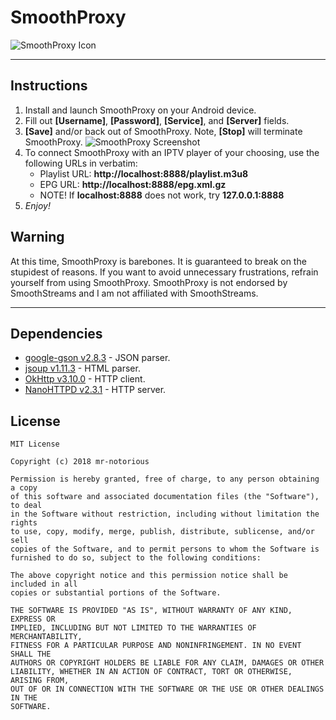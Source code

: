 # SmoothProxy

![SmoothProxy Icon](http://i.imgur.com/cWxIruq.png "Icon courtesy of Obs")

---

## Instructions
1. Install and launch SmoothProxy on your Android device.
2. Fill out **[Username]**, **[Password]**, **[Service]**, and **[Server]** fields.
3. **[Save]** and/or back out of SmoothProxy. Note, **[Stop]** will terminate SmoothProxy.
![SmoothProxy Screenshot](https://i.imgur.com/9CwzSnh.png)
4. To connect SmoothProxy with an IPTV player of your choosing, use the following URLs in verbatim:
    * Playlist URL: **http://localhost:8888/playlist.m3u8**
    * EPG URL: **http://localhost:8888/epg.xml.gz**
    * NOTE! If **localhost:8888** does not work, try **127.0.0.1:8888**
5. *Enjoy!*

## Warning
At this time, SmoothProxy is barebones. It is guaranteed to break on the stupidest of reasons. If you want to avoid unnecessary frustrations, refrain yourself from using SmoothProxy. SmoothProxy is not endorsed by SmoothStreams and I am not affiliated with SmoothStreams.

---

## Dependencies
* [google-gson v2.8.3](https://github.com/google/gson) - JSON parser.
* [jsoup v1.11.3](https://github.com/jhy/jsoup) - HTML parser.
* [OkHttp v3.10.0](https://github.com/square/okhttp) - HTTP client.
* [NanoHTTPD v2.3.1](https://github.com/NanoHttpd/nanohttpd) - HTTP server.

## License
```
MIT License

Copyright (c) 2018 mr-notorious

Permission is hereby granted, free of charge, to any person obtaining a copy
of this software and associated documentation files (the "Software"), to deal
in the Software without restriction, including without limitation the rights
to use, copy, modify, merge, publish, distribute, sublicense, and/or sell
copies of the Software, and to permit persons to whom the Software is
furnished to do so, subject to the following conditions:

The above copyright notice and this permission notice shall be included in all
copies or substantial portions of the Software.

THE SOFTWARE IS PROVIDED "AS IS", WITHOUT WARRANTY OF ANY KIND, EXPRESS OR
IMPLIED, INCLUDING BUT NOT LIMITED TO THE WARRANTIES OF MERCHANTABILITY,
FITNESS FOR A PARTICULAR PURPOSE AND NONINFRINGEMENT. IN NO EVENT SHALL THE
AUTHORS OR COPYRIGHT HOLDERS BE LIABLE FOR ANY CLAIM, DAMAGES OR OTHER
LIABILITY, WHETHER IN AN ACTION OF CONTRACT, TORT OR OTHERWISE, ARISING FROM,
OUT OF OR IN CONNECTION WITH THE SOFTWARE OR THE USE OR OTHER DEALINGS IN THE
SOFTWARE.
```
